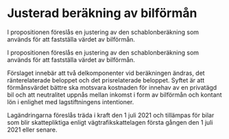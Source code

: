 # Justerad beräkning av bilförmån

I propositionen föreslås en justering av den schablonberäkning som används för att fastställa värdet av bilförmån.

I propositionen föreslås en justering av den schablonberäkning som används för att fastställa värdet av bilförmån.

Förslaget innebär att två delkomponenter vid beräkningen ändras, det ränterelaterade beloppet och det prisrelaterade beloppet. Syftet är att förmånsvärdet bättre ska motsvara kostnaden för innehav av en privatägd bil och att neutralitet uppnås mellan inkomst i form av bilförmån och kontant lön i enlighet med lagstiftningens intentioner.

Lagändringarna föreslås träda i kraft den 1 juli 2021 och tillämpas för
bilar som blir skattepliktiga enligt vägtrafikskattelagen första gången den 1 juli 2021 eller senare.
